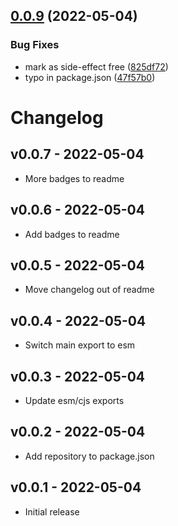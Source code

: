 ## [0.0.9](https://github.com/ianobermiller/uuid-url/compare/v0.0.8...v0.0.9) (2022-05-04)


### Bug Fixes

* mark as side-effect free ([825df72](https://github.com/ianobermiller/uuid-url/commit/825df729378bbb0ea31f2e6b42d5b5487e07cb3f))
* typo in package.json ([47f57b0](https://github.com/ianobermiller/uuid-url/commit/47f57b0416f8a2c8549538a8f1184065511b9edd))

# Changelog

## v0.0.7 - 2022-05-04

- More badges to readme

## v0.0.6 - 2022-05-04

- Add badges to readme

## v0.0.5 - 2022-05-04

- Move changelog out of readme

## v0.0.4 - 2022-05-04

- Switch main export to esm

## v0.0.3 - 2022-05-04

- Update esm/cjs exports

## v0.0.2 - 2022-05-04

- Add repository to package.json

## v0.0.1 - 2022-05-04

- Initial release
